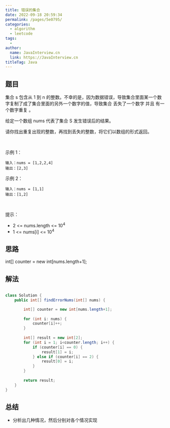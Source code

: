 ```yaml
---
title: 错误的集合
date: 2022-09-18 20:59:34
permalink: /pages/5e0795/
categories:
  - algorithm
  - leetcode
tags:
  - 
author: 
  name: JavaInterview.cn
  link: https://JavaInterview.cn
titleTag: Java
---
```


## 题目

集合 s 包含从 1 到 n 的整数。不幸的是，因为数据错误，导致集合里面某一个数字复制了成了集合里面的另外一个数字的值，导致集合 丢失了一个数字 并且 有一个数字重复 。

给定一个数组 nums 代表了集合 S 发生错误后的结果。

请你找出重复出现的整数，再找到丢失的整数，将它们以数组的形式返回。

 

示例 1：

    输入：nums = [1,2,2,4]
    输出：[2,3]
示例 2：

    输入：nums = [1,1]
    输出：[1,2]
 

提示：

- 2 <= nums.length <= 10<sup>4</sup>
- 1 <= nums[i] <= 10<sup>4</sup>




## 思路

int[] counter = new int[nums.length+1];

## 解法
```java

class Solution {
    public int[] findErrorNums(int[] nums) {

        int[] counter = new int[nums.length+1];
        
        for (int i: nums) {
            counter[i]++;
        }
        
        int[] result = new int[2];
        for (int i = 1; i<counter.length; i++) {
            if (counter[i] == 0) {
                result[1] = i;
            } else if (counter[i] == 2) {
                result[0] = i;
            }
        }
        
        return result;
    }
}
```

## 总结

- 分析出几种情况，然后分别对各个情况实现 
